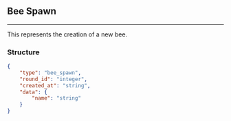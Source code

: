 ## Bee Spawn

---

This represents the creation of a new bee.

### Structure

```json
{
    "type": "bee_spawn",
    "round_id": "integer",
    "created_at": "string",
    "data": {
        "name": "string"
    }
}
```
